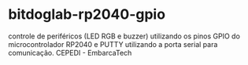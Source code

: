 # bitdoglab-rp2040-gpio
controle de periféricos (LED RGB e buzzer) utilizando os pinos GPIO do microcontrolador RP2040 e PUTTY utilizando a porta serial para comunicação. CEPEDI - EmbarcaTech
